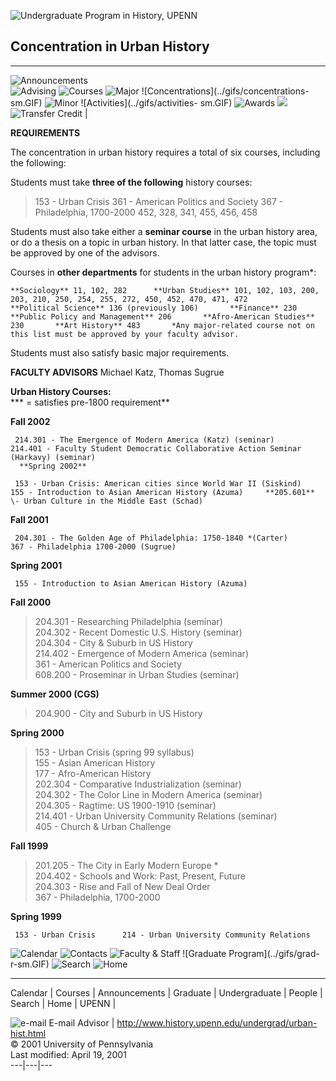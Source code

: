 ![Undergraduate Program in History, UPENN](../gifs/ugradprog2.GIF)

## Concentration in Urban History  
  
---  
  
![Announcements](../gifs/announce-sm.GIF)  
![Advising](../gifs/advising-sm.GIF)  ![Courses](../gifs/courses-b-sm.GIF)
![Major](../gifs/major-sm.GIF)  ![Concentrations](../gifs/concentrations-
sm.GIF)  ![Minor](../gifs/minors-sm.GIF)  ![Activities](../gifs/activities-
sm.GIF)  ![Awards](../gifs/awards-sm.GIF)  ![](../gifs/students-b-sm.GIF)
![Transfer Credit](../gifs/transfer-sm.GIF)   |

**REQUIREMENTS**

The concentration in urban history requires a total of six courses, including
the following:

Students must take **three of the following** history courses:

> 153 - Urban Crisis  361 - American Politics and Society  367 - Philadelphia,
1700-2000  452, 328, 341, 455, 456, 458

Students must also take either a **seminar course** in the urban history area,
or do a thesis on a topic in urban history. In that latter case, the topic
must be approved by one of the advisors.

Courses in **other departments** for students in the urban history program*:

    **Sociology** 11, 102, 282      **Urban Studies** 101, 102, 103, 200, 203, 210, 250, 254, 255, 272, 450, 452, 470, 471, 472       **Political Science** 136 (previously 106)       **Finance** 230       **Public Policy and Management** 206       **Afro-American Studies** 230       **Art History** 483       *Any major-related course not on this list must be approved by your faculty advisor.  

Students must also satisfy basic major requirements.

**FACULTY ADVISORS**   Michael Katz, Thomas Sugrue

**Urban History Courses:**  
*** = satisfies pre-1800 requirement**

**Fall 2002**

     214.301 - The Emergence of Modern America (Katz) (seminar)     214.401 - Faculty Student Democratic Collaborative Action Seminar (Harkavy) (seminar)
      **Spring 2002**

     153 - Urban Crisis: American cities since World War II (Siskind)     155 - Introduction to Asian American History (Azuma)     **205.601** \- Urban Culture in the Middle East (Schad)

**Fall 2001**

     204.301 - The Golden Age of Philadelphia: 1750-1840 *(Carter)      367 - Philadelphia 1700-2000 (Sugrue) 

**Spring 2001**

     155 - Introduction to Asian American History (Azuma) 

**Fall 2000**

> 204.301 - Researching Philadelphia (seminar)  
>  204.302 - Recent Domestic U.S. History (seminar)  
>  204.304 - City & Suburb in US History  
>  214.402 - Emergence of Modern America (seminar)  
>  361 - American Politics and Society  
>  608.200 - Proseminar in Urban Studies (seminar)

  
**Summer 2000 (CGS)**

> 204.900 - City and Suburb in US History

**Spring 2000**

> 153 - Urban Crisis (spring 99 syllabus)  
>  155 - Asian American History  
>  177 - Afro-American History  
>  202.304 - Comparative Industrialization (seminar)  
>  204.302 - The Color Line in Modern America (seminar)  
>  204.305 - Ragtime: US 1900-1910 (seminar)  
>  214.401 - Urban University Community Relations (seminar)  
>  405 - Church & Urban Challenge

**Fall 1999**

> 201.205 - The City in Early Modern Europe *  
>  204.402 - Schools and Work: Past, Present, Future  
>  204.303 - Rise and Fall of New Deal Order  
>  367 - Philadelphia, 1700-2000

**Spring 1999**

     153 - Urban Crisis      214 - Urban University Community Relations   
  
![Calendar](../gifs/calendar-r-sm.GIF)  ![Contacts](../gifs/contact-r-sm.GIF)
![Faculty & Staff](../gifs/people-r-sm.GIF)  ![Graduate Program](../gifs/grad-
r-sm.GIF)  ![Search](../gifs/search-r-sm.GIF)  ![Home](../gifs/home-r-sm.GIF)  
  
* * *

Calendar | Courses | Announcements | Graduate | Undergraduate | People |
Search | Home | UPENN |

![e-mail](../gifs/quill.gif) E-mail Advisor |
http://www.history.upenn.edu/undergrad/urban-hist.html  
&COPY; 2001 University of Pennsylvania  
Last modified: April 19, 2001  
---|---|---

